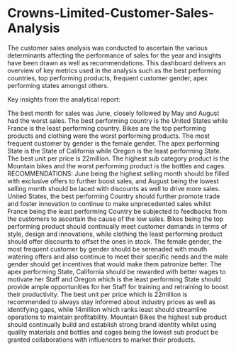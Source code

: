 # Crowns-Limited-Customer-Sales-Analysis
The customer sales analysis was conducted to ascertain the various determinants affecting the performance of sales for the year and insights have been drawn as well as recommendations.
This dashboard delivers an overview of key metrics used in the analysis such as the best performing countries, top performing products, frequent customer gender, apex performing states amongst others.

Key insights from the analytical report:

The best month for sales was June, closely followed by May and August had the worst sales.
The best performing country is the United States while France is the least performing country.
Bikes are the top performing products and clothing were the worst performing products.
The most frequent customer by gender is the female gender.
The apex performing State is the State of California while Oregon is the least performing State.
The best unit per price is 22million.
The highest sub category product is the Mountain bikes and the worst performing product is the bottles and cages.
RECOMMENDATIONS:
June being the highest selling month should be filled with exclusive offers to further boost sales, and August being the lowest selling month should be laced with discounts as well to drive more sales.
United States, the best performing Country should further promote trade and foster innovation to continue to make unprecedented sales whilst France being the least performing Country be subjected to feedbacks from the customers to ascertain the cause of the low sales.
Bikes being the top performing product should continually meet customer demands in terms of style, design and innovations, while clothing the least performing product should offer discounts to offset the ones in stock.
The female gender, the most frequent customer by gender should be serenaded with mouth watering offers and also continue to meet their specific needs and the male gender should get incentives that would make them patronize better.
The apex performing State, California should be rewarded with better wages to motivate her Staff and Oregon which is the least performing  State should provide ample opportunities for her Staff for training and retraining to boost their productivity.
The best unit per price which is 22million  is recommended to always stay informed about industry prices as well as identifying gaps, while 14million which ranks least should streamline operations to maintain profitability.
Mountain Bikes the highest sub product should continually build and establish strong brand identity whilst using quality materials and bottles and cages being the lowest sub product be granted collaborations with influencers to market their products.
